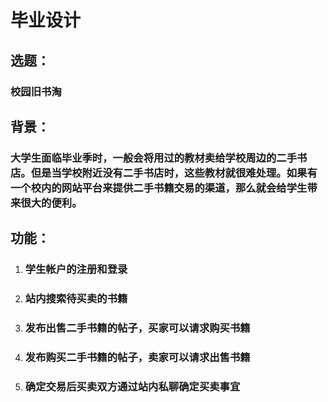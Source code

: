 # 毕业设计



## 选题：

### 校园旧书淘



## 背景：

### 大学生面临毕业季时，一般会将用过的教材卖给学校周边的二手书店。但是当学校附近没有二手书店时，这些教材就很难处理。如果有一个校内的网站平台来提供二手书籍交易的渠道，那么就会给学生带来很大的便利。



## 功能：

1. ### 学生帐户的注册和登录

2. ### 站内搜索待买卖的书籍

3. ### 发布出售二手书籍的帖子，买家可以请求购买书籍

4. ### 发布购买二手书籍的帖子，卖家可以请求出售书籍

5. ### 确定交易后买卖双方通过站内私聊确定买卖事宜
